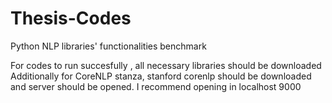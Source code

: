 # Thesis-Codes
Python NLP libraries' functionalities benchmark

For codes to run succesfully , all necessary libraries should be downloaded
Additionally for CoreNLP stanza, stanford corenlp should be downloaded and server should be opened. I recommend opening in localhost 9000
